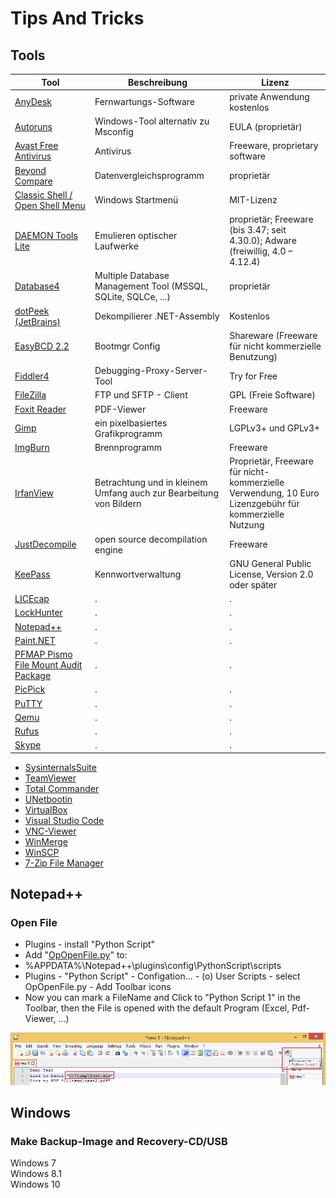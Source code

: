 # Tips And Tricks

## Tools

|Tool|Beschreibung|Lizenz|
|-|-|-|
| [AnyDesk](src/Tools/AnyDesk/AnyDesk.md) | Fernwartungs-Software | private Anwendung kostenlos |
| [Autoruns](src/Tools/Autoruns/Autoruns.md) | Windows-Tool alternativ zu Msconfig | EULA (proprietär) |
| [Avast Free Antivirus](src/Tools/Avast_Antivirus/Avast_Antivirus.md) | Antivirus | Freeware, proprietary software |
| [Beyond Compare](src/Tools/Beyond_Compare/Beyond_Compare.md) | Datenvergleichsprogramm | proprietär |
| [Classic Shell / Open Shell Menu](src/Tools/Classic_Shell/Classic_Shell.md) | Windows Startmenü | MIT-Lizenz |
| [DAEMON Tools Lite](src/Tools/DAEMON_Tools_Lite/DAEMON_Tools_Lite.md) | Emulieren optischer Laufwerke | proprietär; Freeware (bis 3.47; seit 4.30.0); Adware (freiwillig, 4.0 – 4.12.4) |
| [Database4](src/Tools/Database4/Database4.md)| Multiple Database Management Tool (MSSQL, SQLite, SQLCe, ...) | proprietär |
| [dotPeek (JetBrains)](src/Tools/dotPeek/dotPeek.md) | Dekompilierer .NET-Assembly | Kostenlos |
| [EasyBCD 2.2](src/Tools/EasyBCD/EasyBCD.md)| Bootmgr Config | Shareware (Freeware für nicht kommerzielle Benutzung) |
| [Fiddler4](src/Tools/Fiddler/Fiddler.md) | Debugging-Proxy-Server-Tool | Try for Free |
| [FileZilla](src/Tools/FileZilla/FileZilla.md) | FTP und SFTP - Client | GPL (Freie Software) |
| [Foxit Reader](src/Tools/Foxit_Reader/Foxit_Reader.md) | PDF-Viewer | Freeware |
| [Gimp](src/Tools/Gimp/Gimp.md) | ein pixelbasiertes Grafikprogramm | LGPLv3+ und GPLv3+ |
| [ImgBurn](src/Tools/ImgBurn/ImgBurn.md) | Brennprogramm | Freeware |
| [IrfanView](src/Tools/IrfanView/IrfanView.md) | Betrachtung und in kleinem Umfang auch zur Bearbeitung von Bildern | Proprietär, Freeware für nicht-kommerzielle Verwendung, 10 Euro Lizenzgebühr für kommerzielle Nutzung |
| [JustDecompile](src/Tools/JustDecompile/JustDecompile.md) | open source decompilation engine | Freeware |
| [KeePass](src/Tools/KeePass/KeePass.md) | Kennwortverwaltung | GNU General Public License, Version 2.0 oder später |
| [LICEcap](src/Tools/LICEcap/LICEcap.md) | . | . |
| [LockHunter](src/Tools/LockHunter/LockHunter.md) | . | . |
| [Notepad++](src/Tools/Notepad++/Notepad++.md) | . | . |
| [Paint.NET](src/Tools/Paint.NET/Paint.NET.md) | . | . |
| [PFMAP Pismo File Mount Audit Package](src/Tools/PFMAP/PFMAP.md) | . | . |
| [PicPick](src/Tools/PicPick/PicPick.md) | . | . |
| [PuTTY](src/Tools/PuTTY/PuTTY.md) | . | . |
| [Qemu](src/Tools/Qemu/Qemu.md) | . | . |
| [Rufus](src/Tools/Rufus/Rufus.md) | . | . |
| [Skype](src/Tools/Skype/Skype.md) | . | . |
* [SysinternalsSuite](src/Tools/SysinternalsSuite/SysinternalsSuite.md)
* [TeamViewer](src/Tools/TeamViewer/TeamViewer.md)
* [Total Commander](src/Tools/Total_Commander/Total_Commander.md)
* [UNetbootin](src/Tools/UNetbootin/UNetbootin.md)
* [VirtualBox](src/Tools/VirtualBox/VirtualBox.md)
* [Visual Studio Code](src/Tools/VisualStudioCode/VisualStudioCode.md)
* [VNC-Viewer](src/Tools/VNC-Viewer/VNC-Viewer.md)
* [WinMerge](src/Tools/WinMerge/WinMerge.md)
* [WinSCP](src/Tools/WinSCP/WinSCP.md)
* [7-Zip File Manager](src/Tools/7-Zip/7-Zip.md)

## Notepad++

### Open File
* Plugins - install "Python Script"
* Add "[OpOpenFile.py](src/Notepad++/Python_Script/OpOpenFile.py)" to:
* %APPDATA%\Notepad++\plugins\config\PythonScript\scripts
* Plugins - "Python Script" - Configation... - (o) User Scripts - select OpOpenFile.py - Add Toolbar icons
* Now you can mark a FileName and Click to "Python Script 1" in the Toolbar, then the File is opened with the default Program (Excel, Pdf-Viewer, ...)

![](src/Notepad++/Python_Script/img/Bild_20211218_191026_001.png)

## Windows
### Make Backup-Image and Recovery-CD/USB
Windows 7  
Windows 8.1  
Windows 10
